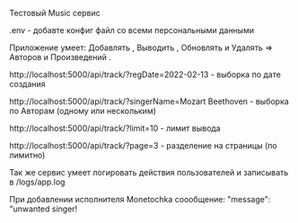 Тестовый  Music сервис 

.env  - добавте конфиг файл со всеми персональными данными 

Приложение умеет: Добавлять , Выводить , Обновлять и Удалять => Авторов и Произведений .

http://localhost:5000/api/track/?regDate=2022-02-13 - выборка по дате создания 

http://localhost:5000/api/track/?singerName=Mozart Beethoven - выборка по Авторам (одному или нескольким)

http://localhost:5000/api/track/?limit=10 - лимит вывода 

http://localhost:5000/api/track/?page=3 - разделение на страницы (по лимитно)

Так же сервис умеет логировать действия пользователей и записывать в /logs/app.log

При добавлении исполнителя Monetochka соообщение: "message": "unwanted singer! 






